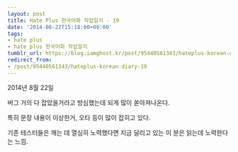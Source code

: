 ```yaml
---
layout: post
title: Hate Plus 한국어화 작업일지 - 19
date: '2014-08-22T15:18:00+09:00'
tags:
- hate plus
- hate plus 한국어화 작업일지
tumblr_url: https://blog.iamghost.kr/post/95440561343/hateplus-korean-diary-19
redirect_from:
- /post/95440561343/hateplus-korean-diary-19
---
```

2014년 8월 22일

버그 거의 다 잡았을거라고 방심했는데 되게 많이 쏟아져나온다.

특히 문장 내용이 이상한거, 오타 등이 많이 잡히고 있다.

기존 테스터들은 깨는 데 열심히 노력했다면 지금 달리고 있는 이 분은 읽는데 노력한다는 느낌.

